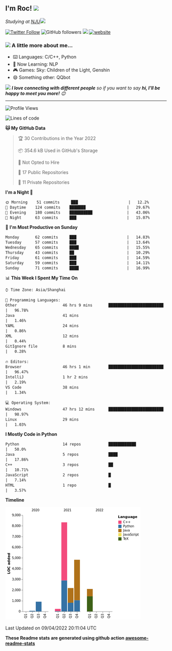 <!-- <img align='right' src="https://media.giphy.com/media/M9gbBd9nbDrOTu1Mqx/giphy.gif" width="230"> -->
<h2>I'm Roc! <img src="https://media.giphy.com/media/12oufCB0MyZ1Go/giphy.gif" width="50"></h2>
<p><em>Studying at <a href="http://www.nju.edu.cn">NJU</a><img src="https://media.giphy.com/media/WUlplcMpOCEmTGBtBW/giphy.gif" width="50"> 
</em></p>

[![Twitter Follow](https://img.shields.io/twitter/follow/Roc78862980?label=Follow)](https://twitter.com/intent/follow?screen_name=Roc78862980)
![GitHub followers](https://img.shields.io/github/followers/roc136?label=Follow&style=social)
![](https://visitor-badge.glitch.me/badge?page_id=Roc136.Roc136)
[![website](https://img.shields.io/badge/Website-46a2f1.svg?&style=flat-square&logo=Google-Chrome&logoColor=white&link=https://blog.roc136.top)](https://blog.roc136.top)
<!-- ![Waka Readme](https://github.com/anmol098/anmol098/workflows/Waka%20Readme/badge.svg) -->
<!-- [![Linkedin: anmol](https://img.shields.io/badge/-anmol-blue?style=flat-square&logo=Linkedin&logoColor=white&link=https://www.linkedin.com/in/anmol-p-singh/)](https://www.linkedin.com/in/anmol-p-singh/) -->

### <img src="https://media.giphy.com/media/VgCDAzcKvsR6OM0uWg/giphy.gif" width="50"> A little more about me...  

- ⌨️ Languages: C/C++, Python
- 🌱 Now Learning: NLP
- 🎮 Games: Sky: Children of the Light, Genshin
- 😄 Something other: QQbot

<img src="https://media.giphy.com/media/LnQjpWaON8nhr21vNW/giphy.gif" width="60"> <em><b>I love connecting with different people</b> so if you want to say <b>hi, I'll be happy to meet you more!</b> 😊</em>

---
<!--START_SECTION:waka-->
![Profile Views](http://img.shields.io/badge/Profile%20Views-1-blue)

![Lines of code](https://img.shields.io/badge/From%20Hello%20World%20I%27ve%20Written-19%20Thousand%20lines%20of%20code-blue)

**🐱 My GitHub Data** 

> 🏆 30 Contributions in the Year 2022
 > 
> 📦 354.6 kB Used in GitHub's Storage 
 > 
> 🚫 Not Opted to Hire
 > 
> 📜 17 Public Repositories 
 > 
> 🔑 11 Private Repositories  
 > 
**I'm a Night 🦉** 

```text
🌞 Morning    51 commits     ███                      |   12.2% 
🌆 Daytime    124 commits    ███████                  |   29.67% 
🌃 Evening    180 commits    ██████████               |   43.06% 
🌙 Night      63 commits     ███                      |   15.07%

```
📅 **I'm Most Productive on Sunday** 

```text
Monday       62 commits     ███                      |   14.83% 
Tuesday      57 commits     ███                      |   13.64% 
Wednesday    65 commits     ████                     |   15.55% 
Thursday     43 commits     ██                       |   10.29% 
Friday       61 commits     ███                      |   14.59% 
Saturday     59 commits     ███                      |   14.11% 
Sunday       71 commits     ████                     |   16.99%

```


📊 **This Week I Spent My Time On** 

```text
⌚︎ Time Zone: Asia/Shanghai

💬 Programming Languages: 
Other                    46 hrs 9 mins       ████████████████████████ |   96.78% 
Java                     41 mins                                      |   1.46% 
YAML                     24 mins                                      |   0.86% 
XML                      12 mins                                      |   0.44% 
GitIgnore file           8 mins                                       |   0.28%

🔥 Editors: 
Browser                  46 hrs 1 min        ████████████████████████ |   96.47% 
IntelliJ                 1 hr 2 mins                                  |   2.19% 
VS Code                  38 mins                                      |   1.34%

💻 Operating System: 
Windows                  47 hrs 12 mins      ████████████████████████ |   98.97% 
Linux                    29 mins                                      |   1.03%

```

**I Mostly Code in Python** 

```text
Python                   14 repos            ████████████             |   50.0% 
Java                     5 repos             ████                     |   17.86% 
C++                      3 repos             ██                       |   10.71% 
JavaScript               2 repos             █                        |   7.14% 
HTML                     1 repo              █                        |   3.57%

```


**Timeline**

![Chart not found](https://raw.githubusercontent.com/Roc136/Roc136/master/charts/bar_graph.png) 


 Last Updated on 09/04/2022 20:11:04 UTC
<!--END_SECTION:waka-->

**These Readme stats are generated using github action [awesome-readme-stats](https://github.com/Roc136/waka-readme-stats)**
